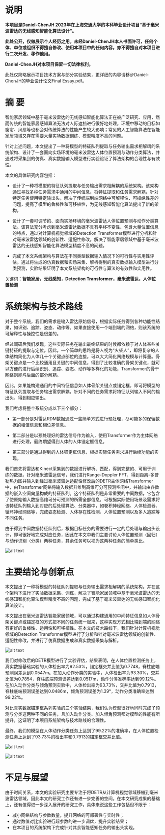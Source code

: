# 说明
**本项目是Daniel-ChenJH 2023年在上海交通大学的本科毕业设计项目“基于毫米波雷达的无线感知智能化算法设计”。**

**此处公开，仅做展示个人经历之用。未经Daniel-ChenJH本人书面许可，任何个体、单位或组织不得擅自修改、使用本项目中的任何内容，亦不得擅自对本项目进行二次开发、移作他用。**

**Daniel-ChenJH对本项目保留一切法律权利。**

此处仅简略展示项目技术方案与部分实验结果，更详细的内容请移步Daniel-ChenJH的毕业设计论文Final Essay.pdf。

# 摘 要
智能家居领域中基于毫米波雷达的无线感知智能化算法正在被广泛研究、应用，然而传统的智能家居感知算法无法对人际遮挡进行很好地处理，环境中移动的目标如窗帘、风扇等也都会对传统算法的性能产生较大影响；常见的人工智能算法在智能家居领域又存在需要大量实场数据训练、模型精度不高的问题。

针对上述问题，本文提出了一种将模型的特征队列提取与任务输出需求相解耦的系统架构、设计了一套面向实场环境的毫米波雷达人体位置预测与动作分类算法，并通过将采集到的仿真、真实数据输入模型进行实验验证了算法架构的合理性与有效性。

本文的具体研究内容包括：

- 设计了一种将模型的特征队列提取与任务输出需求相解耦的系统架构。该架构通过寻找多种任务需求中通用的中间信息，将特征提取和任务需求解耦，针对特定任务使用特定输出头，解决了传统端到端网络中可解释性、可操纵性差的问题，提高了模型的鲁棒性和可移植性，为无线感知智能化算法提出了新的架构。

- 设计了一套可调节的、面向实场环境的毫米波雷达人体位置预测与动作分类算法。该算法充分考虑到毫米波雷达数据不具有平移不变性、包含大量位置信息的特点，通过对计算机视觉领域的Detection Transformer模型进行分析和针对毫米波雷达领域的创新性、适配性修改，解决了智能家居领域中基于毫米波雷达的无线感知智能化算法模型精度不高的问题。

- 完成了本文系统架构与算法在不同类型数据输入情况下的可行性与实用性评估。通过将生成的仿真数据和实场采集、解析得到的真实数据输入模型进行分类预测，实验结果证明了本文系统架构的可行性与算法的有效性和实用性。

关键词：**智能家居，无线感知，Detection Transformer，毫米波雷达，人体位置检测**

# 系统架构与技术路线

对于整个系统，我们的需求是输入雷达原始信号，根据实际任务得到各种功能性结果，如识别、追踪、姿态、动作等。如果直接使用一个端到端的网络，则该系统的可解释性与操控性是很差的。

经过调研后我们发现，这些实际任务在输出最终结果的时候都依赖于对人体某些关键特征的提取与定位。因此，一个简单的思路是将人视为“火柴人”，即将复杂的人体结构简化为人体几十个关键点部位的连接，可以大大简化网络规模与计算量。骨架关键点是一个比较通用且关键的中间信息，得到了比较准确的骨架关键点，就可以方便的进行后续识别、追踪、姿态、动作等多样化的功能，Transformer的骨干网络则能与后面的部分解耦。

因此，如果能构建通用的中间特征信息如人体骨架关键点或锚定框，即可将模型的特征队列提取与任务输出需求解耦，针对不同的任务需求将特征队列输入不同的输出头、得到相应输出。

我们考虑将整个系统分成以下三个部分：

- 第一部分是对雷达RDM数据通过一些简单方式进行预处理，尽可能多的保留数据的幅值信息和相位差信息。

- 第二部分是以预处理好的雷达信号作为输入，使用Transformer作为主体网络进行处理，最终期望得到人体的人体锚定框信息。

- 第三部分是通过得到的人体锚定框信息，根据实际任务需求进行后续功能的实现。

我们首先将雷达和Kinect采集到的数据进行解析、匹配，得到完整的、可用于训练的数据。针对毫米波雷达信号，我们进行Range-Doppler FFT，得到距离-多普勒热力图并输入到经过毫米波雷达适配性修改后的DETR主体网络Transformer中，由Transformer网络将输入数据升维到高维可分可预测空间中，并输出由各数据的嵌入空间向量构成的特征队列。这个特征队列是非常重要的中间数据，它包含了使原始输入数据高维可分可预测的所需全部信息，可根据实际使用场景及需求将该特征队列输入到对应的后处理算法、分类器中，如卷积神经网络、人体检测器、循环神经网络等，完成姿态检测、人体存在性检测、人体位置预测以及多人追踪等不同任务。

由于得到中间数据特征队列后，根据目标任务的需要进行一定的后处理与输出头设计，即可很好地完成对应任务，因此在本文中我们主要讨论人体位置预测（回归）与动作识别（分类）两种任务，其余任务可以视为这两种任务的简单类比。

![alt text](系统框架图.jpg)

# 主要结论与创新点

本文提出了一种将模型的特征队列提取与任务输出需求相解耦的系统架构，并在这个架构下进行了实验数据采集、训练，解决了智能家居领域中基于毫米波雷达的无线感知智能化算法模型精度不高的问题，完成了基于毫米波雷达的无线感知智能化算法设计。

本文提出在毫米波雷达智能家居领域，可以通过构建通用的中间特征信息如人体骨架关键点或锚定框的方式把不同的任务统一起来，这种实现方式相比端到端的网络有更好的鲁棒性、适用性和可移植性。在本文的技术路线下，我们针对计算机视觉领域的Detection Transformer模型进行了分析和针对毫米波雷达领域的创新性、适配性修改，并进行了仿真数据生成和真实数据采集与解析。

![alt text](File952训练过程图.jpg)

我们对修改后的DETR模型进行了实验评估，结果表明，在人体位置检测任务上，真实数据基础实验的人体检出率为92.53%，锚定框交并比值为0.7748，脊柱底端预测误差达到0.0547m。在加入动作分类的实验中，人体检出率为93.30%，交并比值为0.7854，脊柱底端预测误差达到0.0517m，动作分类准确率达到99.12%。在加入动作分类与倾角预测实验中，人体检出率为93.73%，交并比值为0.7913，脊柱底端预测误差达到0.0486m，倾角预测误差为1.39°，动作分类准确率达到99.22%。

对比真实数据锚定框系列实验的三个实验结果，我们认为模型很好地同时完成了预测与分类这两种不同的任务，且加入动作分类、加入倾角预测都对模型的性能有所提升，这证明了本项目系统架构与技术路线的合理性。

最终，我们的模型在人体动作分类任务上达到了99.22%的准确率，在人体位置检测任务上达到了93.73%的检出率和0.7913的锚定框交并比值。

![alt text](umap.jpg)

![alt text](不同动作BBOX汇总示意图.jpg)

# 不足与展望

由于时间关系，本文的实验研究主要专注于将DETR从计算机视觉领域移植到毫米波雷达领域，因此本文的研究工作还有进一步完善的空间。在本文研究成果的基础上，还有值得进一步深入展开的研究工作，具体来说这些工作包括但不限于：

- 减小网络结构与参数数量，提升网络的可部署性与实时性；
- 通过数值对比实验进行超参数的进一步调优，提升实验结果；	
- 在本项目的系统架构下完成针对其余智能感知任务的输出头实现。

 
